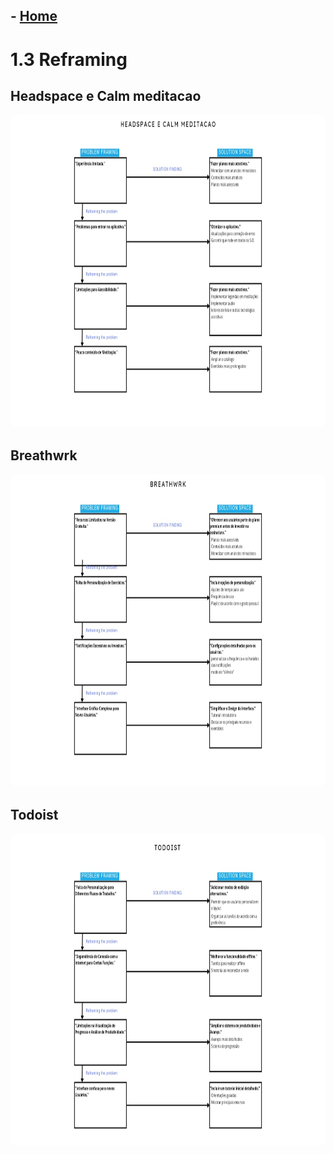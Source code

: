 
## - [Home](/README.md)
# 1.3 Reframing

## Headspace e Calm meditacao

<img src="./images/reframing/1.jpeg" alt="Headspace e Calm meditacao" height="500" style="border-radius: 10px;">

## Breathwrk

<img src="./images/reframing/2.jpeg" alt="Breathwrk" height="500" style="border-radius: 10px;">

## Todoist

<img src="./images/reframing/3.jpeg" alt="Todoist" height="500" style="border-radius: 10px;">
